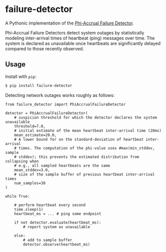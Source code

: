 # failure-detector

A Pythonic implementation of the [Phi-Accrual Failure Detector][paper]. 

Phi-Accrual Failure Detectors detect system outages by statistically modeling inter-arrival times of heartbeat (ping) messages over time.
The system is declared as unavailable once heartbeats are significantly delayed compared to those recently observed.

## Usage

Install with `pip`:
```bash
$ pip install failure-detector
```

Detecting network outages works roughly as follows:

```python3
from failure_detector import PhiAccrualFailureDetector

detector = PhiAccrualFailureDetector(
    # suspicion threshold for which the detector declares the system unavailable
    threshold=7.0,
    # initial estimate of the mean heartbeat inter-arrival time (20ms)
    mean_estimate=20.0,
    # A lower bound for on the standard-deviation of heartbeat inter-arrival 
    # times. The computation of the phi-value uses #max(min_stddev, sample 
    # stddev); this prevents the estimated distribution from collapsing when 
    # e.g., all sampled heartbeats are the same
    mean_stddev=3.0,
    # size of the sample buffer of previous heartbeat inter-arrival times
    num_samples=30
)

while True:

    # perform heartbeat every second
    time.sleep(1)
    heartbeat_ms = ... # ping some endpoint

    if not detector.evaluate(heartbeat_ms):
        # report system as unavailable

    else:
        # add to sample buffer 
        detector.observe(heartbeat_ms)
```

<!-- References -->
[paper]: https://www.researchgate.net/publication/29682135_The_ph_accrual_failure_detector